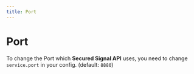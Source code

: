 ```yaml
---
title: Port
---
```


# Port

To change the Port which **Secured Signal API** uses, you need to change `service.port` in your config. (default: `8880`)
